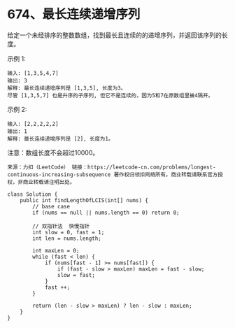 674、最长连续递增序列
===

给定一个未经排序的整数数组，找到最长且连续的的递增序列，并返回该序列的长度。<br>

示例 1:<br>
```
输入: [1,3,5,4,7]
输出: 3
解释: 最长连续递增序列是 [1,3,5], 长度为3。
尽管 [1,3,5,7] 也是升序的子序列, 但它不是连续的，因为5和7在原数组里被4隔开。 
```
示例 2:<br>
```
输入: [2,2,2,2,2]
输出: 1
解释: 最长连续递增序列是 [2], 长度为1。
```
注意：数组长度不会超过10000。<br>

``
来源：力扣（LeetCode）
链接：https://leetcode-cn.com/problems/longest-continuous-increasing-subsequence
著作权归领扣网络所有。商业转载请联系官方授权，非商业转载请注明出处。
``

```
class Solution {
    public int findLengthOfLCIS(int[] nums) {
        // base case
        if (nums == null || nums.length == 0) return 0;
        
        // 双指针法  快慢指针
        int slow = 0, fast = 1;
        int len = nums.length;

        int maxLen = 0;
        while (fast < len) {
            if (nums[fast - 1] >= nums[fast]) {
                if (fast - slow > maxLen) maxLen = fast - slow;
                slow = fast;
            } 
            fast ++;
        }

        return (len - slow > maxLen) ? len - slow : maxLen;
    }
}
```
